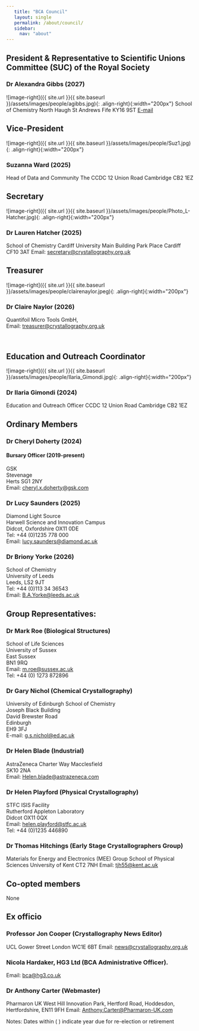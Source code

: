 ```yaml
---
   title: "BCA Council"
   layout: single
   permalink: /about/council/
   sidebar:
     nav: "about"
---
```


## President & Representative to Scientific Unions Committee (SUC) of the Royal Society
### Dr Alexandra Gibbs (2027)
![image-right]({{ site.url }}{{ site.baseurl }}/assets/images/people/agibbs.jpg){: .align-right}{:width="200px"}
School of Chemistry
North Haugh
St Andrews
Fife
KY16 9ST
[E-mail](mailto:president@crystallography.org.uk)
 
## Vice-President
![image-right]({{ site.url }}{{ site.baseurl }}/assets/images/people/Suz1.jpg){: .align-right}{:width="200px"}
### Suzanna Ward (2025)  
Head of Data and Community 
The CCDC
12 Union Road
Cambridge CB2 1EZ

## Secretary
![image-right]({{ site.url }}{{ site.baseurl }}/assets/images/people/Photo_L-Hatcher.jpg){: .align-right}{:width="200px"}
### Dr Lauren Hatcher (2025)  
School of Chemistry
Cardiff University Main Building
Park Place
Cardiff CF10 3AT
Email: secretary@crystallography.org.uk 

## Treasurer
![image-right]({{ site.url }}{{ site.baseurl }}/assets/images/people/clairenaylor.jpeg){: .align-right}{:width="200px"}
### Dr Claire Naylor (2026)
Quantifoil Micro Tools GmbH,  
Email: treasurer@crystallography.org.uk


<br>


## Education and Outreach Coordinator
![image-right]({{ site.url }}{{ site.baseurl }}/assets/images/people/Ilaria_Gimondi.jpg){: .align-right}{:width="200px"}
### Dr Ilaria Gimondi (2024)  
Education and Outreach Officer
CCDC
12 Union Road
Cambridge CB2 1EZ

## Ordinary Members

### Dr Cheryl Doherty (2024) 
#### Bursary Officer (2019-present)
GSK  
Stevenage  
Herts SG1 2NY  
Email: cheryl.x.doherty@gsk.com

### Dr Lucy Saunders (2025)
Diamond Light Source  
Harwell Science and Innovation Campus  
Didcot, Oxfordshire OX11 0DE  
Tel: +44 (0)1235 778 000  
Email: lucy.saunders@diamond.ac.uk
 
### Dr Briony Yorke (2026)
School of Chemistry  
University of Leeds  
Leeds, LS2 9JT  
Tel: +44 (0)113 34 36543  
Email: B.A.Yorke@leeds.ac.uk  
 
## Group Representatives:
### Dr Mark Roe (Biological Structures)
School of Life Sciences  
University of Sussex  
East Sussex  
BN1 9RQ  
Email: m.roe@sussex.ac.uk    
Tel: +44 (0) 1273 872896

 
### Dr Gary Nichol (Chemical Crystallography)
University of Edinburgh School of Chemistry  
Joseph Black Building  
David Brewster Road  
Edinburgh  
EH9 3FJ  
E-mail: g.s.nichol@ed.ac.uk

 
### Dr Helen Blade (Industrial)
AstraZeneca 
Charter Way 
Macclesfield  
SK10 2NA  
Email: Helen.blade@astrazeneca.com

 
### Dr Helen Playford (Physical Crystallography)
STFC ISIS Facility  
Rutherford Appleton Laboratory  
Didcot OX11 0QX  
Email: helen.playford@stfc.ac.uk  
Tel: +44 (0)1235 446890
 
### Dr Thomas Hitchings (Early Stage Crystallographers Group)
Materials for Energy and Electronics (MEE) Group
School of Physical Sciences
University of Kent
CT2 7NH
Email: tjh55@kent.ac.uk
 

## Co-opted members

None


 
## Ex officio
### Professor Jon Cooper (Crystallography News Editor)
UCL 
Gower Street 
London 
WC1E 6BT
Email: news@crystallography.org.uk

### Nicola Hardaker, HG3 Ltd (BCA Administrative Officer).
Email: bca@hg3.co.uk

### Dr Anthony Carter (Webmaster)
Pharmaron UK 
West Hill Innovation Park,
Hertford Road, 
Hoddesdon, 
Hertfordshire, EN11 9FH
Email: Anthony.Carter@Pharmaron-UK.com



Notes: Dates within ( ) indicate year due for re-election or retirement

